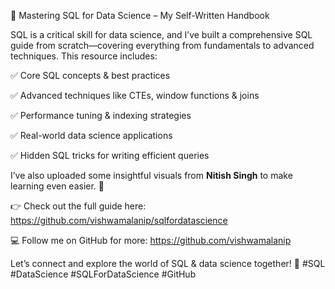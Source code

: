 🚀 Mastering SQL for Data Science – My Self-Written Handbook

SQL is a critical skill for data science, and I’ve built a comprehensive SQL guide from scratch—covering everything from fundamentals to advanced techniques. This resource includes:

✅ Core SQL concepts & best practices

✅ Advanced techniques like CTEs, window functions & joins

✅ Performance tuning & indexing strategies

✅ Real-world data science applications

✅ Hidden SQL tricks for writing efficient queries

I’ve also uploaded some insightful visuals from **Nitish Singh** to make learning even easier. 📸

👉 Check out the full guide here: https://github.com/vishwamalanip/sqlfordatascience

💻 Follow me on GitHub for more: https://github.com/vishwamalanip

Let’s connect and explore the world of SQL & data science together! 🚀 #SQL #DataScience #SQLForDataScience #GitHub
